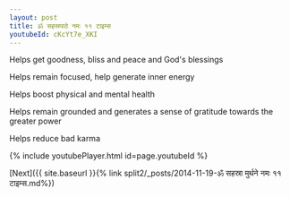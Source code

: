 ```yaml
---
layout: post
title: ॐ सहस्रपाठे नमः ११ टाइम्स
youtubeId: cKcYt7e_XKI
---
```

 
 
Helps get goodness, bliss and peace and God's blessings
 
Helps remain focused, help generate inner energy 
 
Helps boost physical and mental health 
 
Helps remain grounded and generates a sense of gratitude towards the greater power 
 
Helps reduce bad karma
 
 
 
 


{% include youtubePlayer.html id=page.youtubeId %}
 
[Next]({{ site.baseurl }}{% link  split2/_posts/2014-11-19-ॐ सहस्रा मुर्थने नमः ११ टाइम्स.md%})
 
